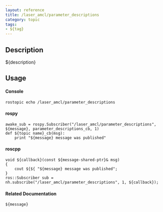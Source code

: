```yaml
---
layout: reference
title: /laser_amcl/parameter_descriptions
category: topic
tags: 
- ${tag}
---
```


## Description
${description}

## Usage
#### Console
```
rostopic echo /laser_amcl/parameter_descriptions
```

#### rospy
```
awake_sub = rospy.Subscriber("/laser_amcl/parameter_descriptions", ${message}, parameter_descriptions_cb, 1)
def ${topic name}_cb(msg):
    print "${message} message was published"
```

#### roscpp
```
void ${callback}(const ${message-shared-ptr}& msg)
{
    cout ${${ "${message} message was published";
}
ros::Subscriber sub = nh.subscribe("/laser_amcl/parameter_descriptions", 1, ${callback});
```

#### Related Documentation
``${message}``  